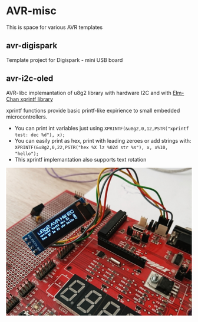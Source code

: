# AVR-misc
This is space for various AVR templates

## avr-digispark
Template project for Digispark - mini USB board

## avr-i2c-oled
AVR-libc implemantation of u8g2 library with hardware I2C and with [Elm-Chan xprintf library](http://elm-chan.org/fsw/strf/xprintf.html)

xprintf functions provide basic printf-like expirience to small embedded microcontrollers. 

- You can print int variables just using `XPRINTF(&u8g2,0,12,PSTR("xprintf test: dec %d"), x);`
- You can easily print as hex, print with leading zeroes or add strings with:<br>
`XPRINTF(&u8g2,0,22,PSTR("hex %X lz %02d str %s"), x, x%10, "hello");`
- This xprintf implemantation also supports text rotation

![ESP8266 connected to router](/avr-i2c-oled/avr-oled.JPG)
